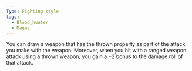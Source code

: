 ```yaml
---
Type: Fighting style
tags:
  - Blood_hunter
  - Magus
---
```

You can draw a weapon that has the thrown property as part of the attack you make with the weapon. Moreover, when you hit with a ranged weapon attack using a thrown weapon, you gain a +2 bonus to the damage roll of that attack.